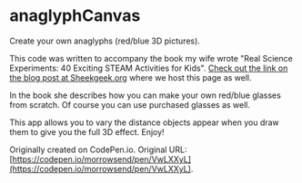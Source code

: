 # anaglyphCanvas
Create your own anaglyphs (red/blue 3D pictures).

This code was written to accompany the book my wife wrote "Real Science Experiments: 40 Exciting STEAM Activities for Kids". [Check out the link on the blog post at Sheekgeek.org](https://sheekgeek.org/2020/adamsheekgeek/make-3d-pictures-with-this-free-web-app) where we host this page as well. 

In the book she describes how you can make your own red/blue glasses from scratch. Of course you can use purchased glasses as well. 

This app allows you to vary the distance objects appear when you draw them to give you the full 3D effect. Enjoy!

Originally created on CodePen.io. Original URL: [https://codepen.io/morrowsend/pen/VwLXXyL](https://codepen.io/morrowsend/pen/VwLXXyL).